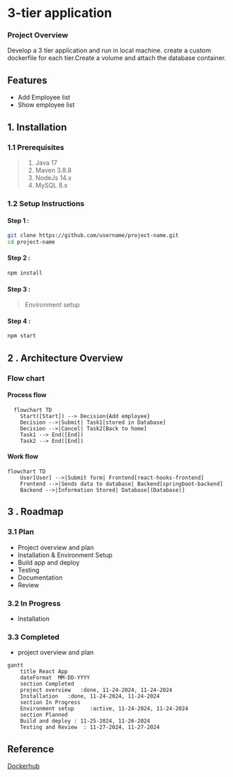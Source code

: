 # 3-tier application
### Project Overview
Develop a 3 tier application and run in local machine. create a custom dockerfile for each tier.Create a volume and attach the database container.
## Features
* Add Employee list
* Show employee list
## 1. Installation 
### 1.1  Prerequisites
> 1. Java 17
> 2. Maven 3.8.8
> 3. NodeJs 14.x
> 4. MySQL 8.x
### 1.2 Setup Instructions
#### Step 1 : 
```bash
git clone https://github.com/username/project-name.git
cd project-name
```
#### Step 2 :
```bash
npm install
```
#### Step 3 :
> Environment setup
#### Step 4 :
```bash
npm start
```
## 2 . Architecture Overview
### Flow chart
#### Process flow
```mermaid
  flowchart TD
    Start([Start]) --> Decision{Add employee}
    Decision -->|Submit| Task1[stored in Database]
    Decision -->|Cancel| Task2[Back to home]
    Task1 --> End([End])
    Task2 --> End([End])
```
#### Work flow
```mermaid
flowchart TD
    User[User] -->|Submit form| Frontend[react-hooks-frontend]
    Frontend -->|Sends data to database| Backend[springboot-backend]
    Backend -->|Information Stored| Database[(Database)]
```
## 3 . Roadmap
### 3.1 Plan
* Project overview and plan
* Installation & Environment Setup
* Build app and deploy
* Testing
* Documentation
* Review
### 3.2 In Progress
* Installation 
### 3.3 Completed
* project overview and plan

```mermaid
gantt
    title React App
    dateFormat  MM-DD-YYYY
    section Completed
    project overview   :done, 11-24-2024, 11-24-2024
    Installation   :done, 11-24-2024, 11-24-2024
    section In Progress
    Environment setup     :active, 11-24-2024, 11-24-2024
    section Planned
    Build and deploy : 11-25-2024, 11-26-2024
    Testing and Review  : 11-27-2024, 11-27-2024
```
## Reference
[Dockerhub](https://hub.docker.com/)
